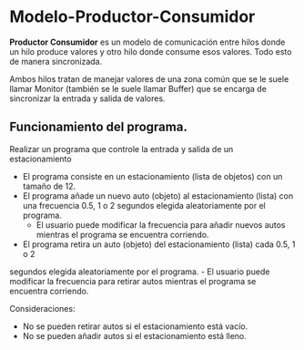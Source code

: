 # Modelo-Productor-Consumidor

**Productor Consumidor** es un modelo de comunicación entre hilos donde un hilo produce valores y otro hilo donde consume esos valores. Todo esto de manera sincronizada.

Ambos hilos tratan de manejar valores de una zona común que se le suele llamar Monitor (también se le suele llamar Buffer) que se encarga de sincronizar la entrada y salida de valores.

## Funcionamiento del programa.

Realizar un programa que controle la entrada y salida de un estacionamiento 
- El programa consiste en un estacionamiento (lista de objetos) con un tamaño de 12. 
- El programa añade un nuevo auto (objeto) al estacionamiento (lista) con una frecuencia 0.5, 1 o 2 segundos elegida aleatoriamente por el programa.
    - El usuario puede modificar la frecuencia para añadir nuevos autos mientras el programa se encuentra corriendo.
- El programa retira un auto (objeto) del estacionamiento (lista) cada 0.5, 1 o 2 

segundos elegida aleatoriamente por el programa.
    - El usuario puede modificar la frecuencia para retirar autos mientras el programa se encuentra corriendo.

Consideraciones:
- No se pueden retirar autos si el estacionamiento está vacío.
- No se pueden añadir autos si el estacionamiento está lleno.
